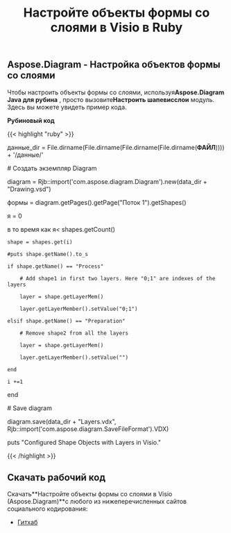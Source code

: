 ﻿---
title: Настройте объекты формы со слоями в Visio в Ruby
type: docs
weight: 20
url: /ru/java/configure-shape-objects-with-layers-in-visio-in-ruby/
---
## **Aspose.Diagram - Настройка объектов формы со слоями**
 Чтобы настроить объекты формы со слоями, используя**Aspose.Diagram Java для рубина** , просто вызовите**Настроить шапевисслои** модуль. Здесь вы можете увидеть пример кода.

**Рубиновый код**

{{< highlight "ruby" >}}

 данные_dir = File.dirname(File.dirname(File.dirname(File.dirname(__ФАЙЛ__)))) + '/данные/'

\# Создать экземпляр Diagram

diagram = Rjb::import('com.aspose.diagram.Diagram').new(data_dir + "Drawing.vsd")

формы = diagram.getPages().getPage("Поток 1").getShapes()

я = 0

 в то время как я< shapes.getCount()

    shape = shapes.get(i)

    #puts shape.getName().to_s

    if shape.getName() == "Process"

        # Add shape1 in first two layers. Here "0;1" are indexes of the layers

        layer = shape.getLayerMem()

        layer.getLayerMember().setValue("0;1")

    elsif shape.getName() == "Preparation"

        # Remove shape2 from all the layers

        layer = shape.getLayerMem()

        layer.getLayerMember().setValue("")

    end

    i +=1

end

\# Save diagram

diagram.save(data_dir + "Layers.vdx", Rjb::import('com.aspose.diagram.SaveFileFormat').VDX)

puts "Configured Shape Objects with Layers in Visio."

{{< /highlight >}}
## **Скачать рабочий код**
 Скачать**Настройте объекты формы со слоями в Visio (Aspose.Diagram)**с любого из нижеперечисленных сайтов социального кодирования:

- [Гитхаб](https://github.com/asposediagram/Aspose.Diagram-for-Java/blob/master/Plugins/Aspose_Diagram_Java_for_Ruby/lib/asposediagramjava/Layers/configureshapewithlayers.rb)
